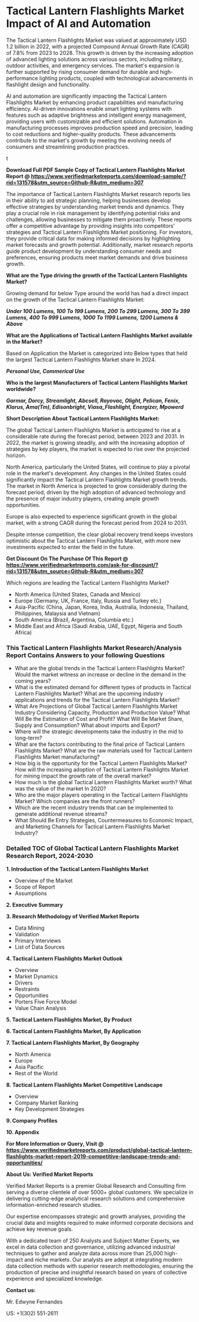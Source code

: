 <meta name="title" content="Global Tactical Lantern Flashlights Market Impact of AI and Automation"><meta name="description" content="The Tactical Lantern Flashlights Market was valued at approximately USD 1.2 billion in 2022, with a projected Compound Annual Growth Rate (CAGR) of 7.8% from 2023 to 2"><meta name="title" content="Tactical Lantern Flashlights Market Size, Share, Scope, Trends, Growth, Opportunities, Analysis, Forecast"><h1>Tactical Lantern Flashlights Market Impact of AI and Automation</h1><p>The Tactical Lantern Flashlights Market was valued at approximately USD 1.2 billion in 2022, with a projected Compound Annual Growth Rate (CAGR) of 7.8% from 2023 to 2028. This growth is driven by the increasing adoption of advanced lighting solutions across various sectors, including military, outdoor activities, and emergency services. The market's expansion is further supported by rising consumer demand for durable and high-performance lighting products, coupled with technological advancements in flashlight design and functionality.</p><p>AI and automation are significantly impacting the Tactical Lantern Flashlights Market by enhancing product capabilities and manufacturing efficiency. AI-driven innovations enable smart lighting systems with features such as adaptive brightness and intelligent energy management, providing users with customizable and efficient solutions. Automation in manufacturing processes improves production speed and precision, leading to cost reductions and higher-quality products. These advancements contribute to the market's growth by meeting the evolving needs of consumers and streamlining production practices.</p>t</p><p id="" class=""><strong>Download Full PDF Sample Copy of Tactical Lantern Flashlights Market Report @ <a href="https://www.verifiedmarketreports.com/download-sample/?rid=131578&utm_source=Github-R&utm_medium=307" target="_blank">https://www.verifiedmarketreports.com/download-sample/?rid=131578&utm_source=Github-R&utm_medium=307</a></strong></p><p>The importance of&nbsp;Tactical Lantern Flashlights Market research reports lies in their ability to aid strategic planning, helping businesses develop effective strategies by understanding market trends and dynamics. They play a crucial role in risk management by identifying potential risks and challenges, allowing businesses to mitigate them proactively. These reports offer a competitive advantage by providing insights into competitors' strategies and Tactical Lantern Flashlights Market positioning. For investors, they provide critical data for making informed decisions by highlighting market forecasts and growth potential. Additionally, market research reports guide product development by understanding consumer needs and preferences, ensuring products meet market demands and drive business growth.</p><p><strong>What are the&nbsp;Type driving the growth of the Tactical Lantern Flashlights Market?</strong></p><p id="" class="">Growing demand for below Type around the world has had a direct impact on the growth of the Tactical Lantern Flashlights Market:</p><em><strong>Under 100 Lumens, 100 To 199 Lumens, 200 To 299 Lumens, 300 To 399 Lumens, 400 To 999 Lumens, 1000 To 1199 Lumens, 1200 Lumens & Above</strong></em></p><strong>What are the&nbsp;Applications&nbsp;of Tactical Lantern Flashlights Market available in the Market?</strong></p><p id="" class="">Based on Application the Market is categorized into Below types that held the largest Tactical Lantern Flashlights Market share In 2024.</p><em><strong>Personal Use, Commerical Use</strong></em></p><strong>Who is the largest Manufacturers of Tactical Lantern Flashlights Market worldwide?</strong></p><p><em><strong>Garmar, Dorcy, Streamlight, Abcsell, Rayovac, Olight, Pelican, Fenix, Klarus, Ama(Tm), Edisonbright, Viasa_Flashlight, Energizer, Mpowerd</strong></em></p><p id="" class=""><strong>Short Description About Tactical Lantern Flashlights Market:</strong></p><p>The global Tactical Lantern Flashlights Market is anticipated to rise at a considerable rate during the forecast period, between 2023 and 2031. In 2022, the market is growing steadily, and with the increasing adoption of strategies by key players, the market is expected to rise over the projected horizon.</p><p>North America, particularly the United States, will continue to play a pivotal role in the market's development. Any changes in the United States could significantly impact the Tactical Lantern Flashlights Market growth trends. The market in North America is projected to grow considerably during the forecast period, driven by the high adoption of advanced technology and the presence of major industry players, creating ample growth opportunities.</p><p>Europe is also expected to experience significant growth in the global market, with a strong CAGR during the forecast period from 2024 to 2031.</p><p>Despite intense competition, the clear global recovery trend keeps investors optimistic about the Tactical Lantern Flashlights Market, with more new investments expected to enter the field in the future.</p><p id="" class=""><strong>Get Discount On The Purchase Of This Report @ <a href="https://www.verifiedmarketreports.com/ask-for-discount/?rid=131578&utm_source=Github-R&utm_medium=307" target="_blank">https://www.verifiedmarketreports.com/ask-for-discount/?rid=131578&utm_source=Github-R&utm_medium=307</a></strong></p>Which regions are leading the Tactical Lantern Flashlights Market?</p><ul><li>North America (United States, Canada and Mexico)</li><li>Europe (Germany, UK, France, Italy, Russia and Turkey etc.)</li><li>Asia-Pacific (China, Japan, Korea, India, Australia, Indonesia, Thailand, Philippines, Malaysia and Vietnam)</li><li>South America (Brazil, Argentina, Columbia etc.)</li><li>Middle East and Africa (Saudi Arabia, UAE, Egypt, Nigeria and South Africa)</li></ul><h3 id="" class="">This Tactical Lantern Flashlights Market Research/Analysis Report Contains Answers to your following Questions</h3><ul><li>What are the global trends in the Tactical Lantern Flashlights Market? Would the market witness an increase or decline in the demand in the coming years?</li><li>What is the estimated demand for different types of products in Tactical Lantern Flashlights Market? What are the upcoming industry applications and trends for the Tactical Lantern Flashlights Market?</li><li>What Are Projections of Global Tactical Lantern Flashlights Market Industry Considering Capacity, Production and Production Value? What Will Be the Estimation of Cost and Profit? What Will Be Market Share, Supply and Consumption? What about imports and Export?</li><li>Where will the strategic developments take the industry in the mid to long-term?</li><li>What are the factors contributing to the final price of Tactical Lantern Flashlights Market? What are the raw materials used for Tactical Lantern Flashlights Market manufacturing?</li><li>How big is the opportunity for the Tactical Lantern Flashlights Market? How will the increasing adoption of Tactical Lantern Flashlights Market for mining impact the growth rate of the overall market?</li><li>How much is the global Tactical Lantern Flashlights Market worth? What was the value of the market In 2020?</li><li>Who are the major players operating in the Tactical Lantern Flashlights Market? Which companies are the front runners?</li><li>Which are the recent industry trends that can be implemented to generate additional revenue streams?</li><li>What Should Be Entry Strategies, Countermeasures to Economic Impact, and Marketing Channels for Tactical Lantern Flashlights Market Industry?</li></ul><h3 id="" class="">Detailed TOC of Global Tactical Lantern Flashlights Market Research Report, 2024-2030</h3><p id="" class=""><strong>1. Introduction of the Tactical Lantern Flashlights Market</strong></p><ul><li>Overview of the Market</li><li>Scope of Report</li><li>Assumptions</li></ul><p id="" class=""><strong>2. Executive Summary</strong></p><p id="" class=""><strong>3. Research Methodology of Verified Market Reports</strong></p><ul><li>Data Mining</li><li>Validation</li><li>Primary Interviews</li><li>List of Data Sources</li></ul><p id="" class=""><strong>4. Tactical Lantern Flashlights Market Outlook</strong></p><ul><li>Overview</li><li>Market Dynamics</li><li>Drivers</li><li>Restraints</li><li>Opportunities</li><li>Porters Five Force Model</li><li>Value Chain Analysis</li></ul><p id="" class=""><strong>5. Tactical Lantern Flashlights Market, By Product</strong></p><p id="" class=""><strong>6. Tactical Lantern Flashlights Market, By Application</strong></p><p id="" class=""><strong>7. Tactical Lantern Flashlights Market, By Geography</strong></p><ul><li>North America</li><li>Europe</li><li>Asia Pacific</li><li>Rest of the World</li></ul><p id="" class=""><strong>8. Tactical Lantern Flashlights Market Competitive Landscape</strong></p><ul><li>Overview</li><li>Company Market Ranking</li><li>Key Development Strategies</li></ul><p id="" class=""><strong>9. Company Profiles</strong></p><p id="" class=""><strong>10. Appendix</strong></p><p id="" class=""><strong>For More Information or Query, Visit @ <a href="https://www.verifiedmarketreports.com/product/global-tactical-lantern-flashlights-market-report-2019-competitive-landscape-trends-and-opportunities/" target="_blank">https://www.verifiedmarketreports.com/product/global-tactical-lantern-flashlights-market-report-2019-competitive-landscape-trends-and-opportunities/</a></strong></p><p id="" class=""><strong>About Us: Verified Market Reports</strong></p><p id="" class="">Verified Market Reports is a premier Global Research and Consulting firm serving a diverse clientele of over 5000+ global customers. We specialize in delivering cutting-edge analytical research solutions and comprehensive information-enriched research studies.</p><p id="" class="">Our expertise encompasses strategic and growth analyses, providing the crucial data and insights required to make informed corporate decisions and achieve key revenue goals.</p><p id="" class="">With a dedicated team of 250 Analysts and Subject Matter Experts, we excel in data collection and governance, utilizing advanced industrial techniques to gather and analyze data across more than 25,000 high-impact and niche markets. Our analysts are adept at integrating modern data collection methods with superior research methodologies, ensuring the production of precise and insightful research based on years of collective experience and specialized knowledge.</p><p id="" class=""><strong>Contact us:</strong></p><p id="" class="">Mr. Edwyne Fernandes</p><p id="" class="">US: +1(302) 551-2611</p>